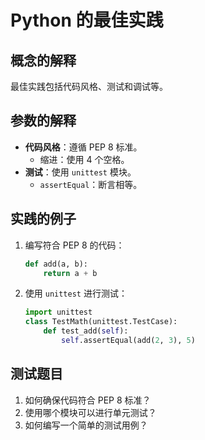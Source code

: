 # Python 的最佳实践

## 概念的解释
最佳实践包括代码风格、测试和调试等。

## 参数的解释
- **代码风格**：遵循 PEP 8 标准。
  - 缩进：使用 4 个空格。
- **测试**：使用 `unittest` 模块。
  - `assertEqual`：断言相等。

## 实践的例子
1. 编写符合 PEP 8 的代码：
   ```python
   def add(a, b):
       return a + b
   ```
2. 使用 `unittest` 进行测试：
   ```python
   import unittest
   class TestMath(unittest.TestCase):
       def test_add(self):
           self.assertEqual(add(2, 3), 5)
   ```

## 测试题目
1. 如何确保代码符合 PEP 8 标准？
2. 使用哪个模块可以进行单元测试？
3. 如何编写一个简单的测试用例？
